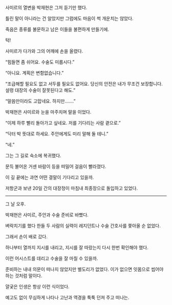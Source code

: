 사미르의 열변을 박재현은 그저 듣기만 했다.

틀린 말이 아니라는 건 알았지만 그럼에도 마음이 썩 개운치는 않았다.

죽음은 종류를 불문하고 남은 이들을 불편하게 만들기에.

턱!

사미르가 다가와 그의 어깨에 손을 올렸다.

“힘들면 좀 쉬어요. 수술도 미룹시다.”

“아니요. 계획은 변함없습니다.”

“조급해할 필요도 없고 서두를 필요도 없어요. 당신의 안전은 내가 무조건 보장합니다. 설령 대장의 수술이 잘못된다고 해도.”

“말씀만이라도 고맙네요. 하지만…….”

박재현은 사미르와 눈을 마주치며 말을 이었다.

“이제 하루 빨리 돌아가고 싶네요. 저를 기다리는 사람 곁으로.”

“닥터 박 뜻대로 하세요. 주안에게도 미리 말해 둘 테니.”

“네.”

그는 그 길로 숙소에 복귀했다.

문득 불어온 거센 바람이 등을 떠밀어 걸음이 빨라졌다.

이 길 끝에는 과연 어떤 결말이 기다리고 있을까.

저항군과 보낸 20일 간의 대장정이 마침내 최종장으로 돌입하고 있었다.

* * *

그 날 오후.

박재현은 사미르, 주안과 수술 준비로 바빴다.

벼락치기를 했다 한들 두 사람의 실력이 레지던트나 수술 간호사를 쫓아올 순 없었다.

그래서 손이 배로 갔다.

하나부터 열까지 지시를 내리고, 지시를 잘 따랐는지 다시 한번 확인해야 했다.

이런 어시스트를 데리고 수술을 잘 마칠 수 있을까.

준비하는 내내 의문이 떠나지 않았지만 별도리가 없었다. 이가 없으면 잇몸으로 씹어야 하는 것처럼 말이다.

얄궂은 인생은 항상 이런 식이었다.

예고도 없이 무심하게 나타나 고난과 역경을 툭툭 던져 주고 떠나는.